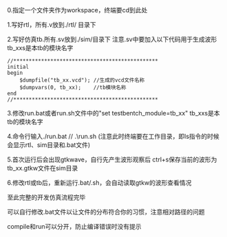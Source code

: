 0.指定一个文件夹作为workspace，终端要cd到此处

1.写好rtl，所有.v放到./rtl/ 目录下

2.写好仿真tb.所有.sv放到./sim/目录下
  注意.sv中要加入以下代码用于生成波形
  tb_xxs是本tb的模块名字

    //***********************************************
    initial
    begin            
        $dumpfile("tb_xx.vcd"); //生成的vcd文件名称
        $dumpvars(0, tb_xx);    //tb模块名称
    end
    //***********************************************

3.修改run.bat或者run.sh文件中的"set testbentch_module=tb_xx"
  tb_xxs是本tb的模块名字

4.命令行输入./run.bat //  .\run.sh
  (注意此时终端要在工作目录，即ls指令的时候会显示rtl、sim目录和.bat文件)

5.首次运行后会出现gtkwave，自行先产生波形观察后
  ctrl+s保存当前的波形为tb_xx.gtkw文件在sim目录

6.修改rtl或tb后，重新运行.bat/.sh，会自动读取gtkw的波形查看情况

至此完整的开发仿真流程完毕

可以自行修改.bat文件以让文件的分布符合你的习惯，注意相对路径的问题

compile和run可以分开，防止编译错误时没有提示
